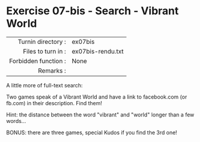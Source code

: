# Exercise 07-bis - Search - Vibrant World

|                         |                    |
| -----------------------:| ------------------ |
|   Turnin directory :    |  ex07bis           |
|   Files to turn in :    |  ex07bis-rendu.txt |
|   Forbidden function :  |  None              |
|   Remarks :             |                    |

A little more of full-text search:

Two games speak of a Vibrant World and have a link to facebook.com (or fb.com) in their description. Find them!

Hint: the distance between the word "vibrant" and "world" longer than a few words...

BONUS: there are three games, special Kudos if you find the 3rd one!

